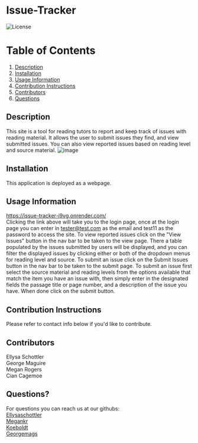 # Issue-Tracker

  ![License](https://img.shields.io/badge/license-MIT-blue.svg)
  
# Table of Contents
1. [Description](#Description)
2. [Installation](#Installation)
2. [Usage Information](#Usage)    
3. [Contribution Instructions](#Contribution)
4. [Contributors](#contributors)
5. [Questions](#Questions?????!)

## Description <a name="Description"></a>
This site is a tool for reading tutors to report and keep track of issues with reading material. It allows the user to submit issues they find, and view submitted issues. You can also view reported issues based on reading level and source material.
![image](https://github.com/georgemags/Issue-Tracker/assets/142840132/599f0ed9-a342-440b-99b6-9ad3f3a118bc)

## Installation <a name="Installation"></a>
This application is deployed as a webpage.

## Usage Information <a name="Usage"></a>
https://issue-tracker-i9vg.onrender.com/
<br/>Clicking the link above will take you to the login page, once at the login page you can enter in tester@test.com as the email and test11 as the password to access the site. To view reported issues click on the "View Issues" button in the nav bar to be taken to the view page. There a table populated by the issues submitted by users will be displayed, and you can filter the displayed issues by clicking either or both of the dropdown menus for reading level and source. To submit an issue click on the Submit Issues button in the nav bar to be taken to the submit page. To submit an issue first select the source material and reading levels from the options available that match the item you have an issue with, then simply enter in the designated fields the passage title or page number, and a description of the issue you have. When done click on the submit button.

## Contribution Instructions <a name="Contribution"></a>
Please refer to contact info below if you'd like to contribute.

## Contributors<a name="contributors"></a>
Ellysa Schottler
<br/>George Maguire
<br/>Megan Rogers
<br/>Cian Cagemoe


## Questions? <a name="Questions?????!"></a>
For questions you can reach us at our githubs:
<br/> <a href= 'https://github.com/ellysaschottler'>Ellysaschottler</a>
<br/> <a href= 'https://github.com/megankr'>Megankr</a>
<br/> <a href= 'https://github.com/Koeboldt'>Koeboldt</a>
<br/> <a href= 'https://github.com/georgemags'>Georgemags</a>
